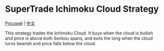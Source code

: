 # SuperTrade Ichimoku Cloud Strategy
[Русский](README_ru.md) | [中文](README_cn.md)

This strategy trades the Ichimoku Cloud. It buys when the cloud is bullish and price is above both Senkou spans, and exits the long when the cloud turns bearish and price falls below the cloud.
